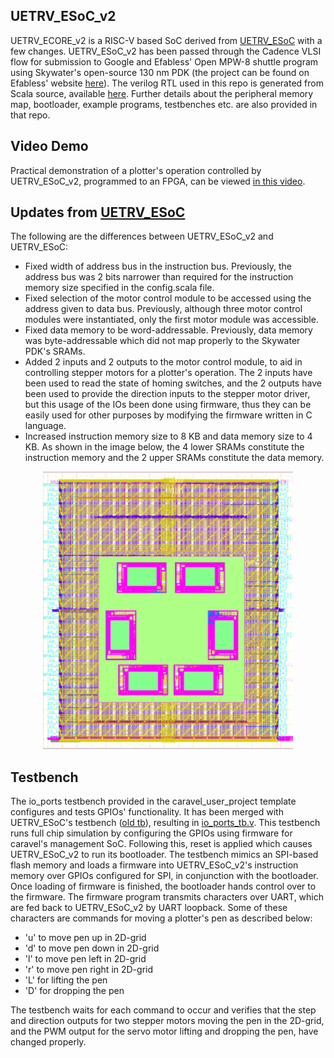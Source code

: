 ## UETRV_ESoC_v2
UETRV_ECORE_v2 is a RISC-V based SoC derived from [UETRV_ESoC](https://github.com/ee-uet/UETRV_ESoC) with a few changes. UETRV_ESoC_v2 has been passed through the Cadence VLSI flow for submission to Google and Efabless' Open MPW-8 shuttle program using Skywater's open-source 130 nm PDK (the project can be found on Efabless' website [here](https://platform.efabless.com/projects/1549)). The verilog RTL used in this repo is generated from Scala source, available [here](https://github.com/ee-uet/UETRV_ESoC). Further details about the peripheral memory map, bootloader, example programs, testbenches etc. are also provided in that repo.

## Video Demo
Practical demonstration of a plotter's operation controlled by UETRV_ESoC_v2, programmed to an FPGA, can be viewed [in this video](https://drive.google.com/file/d/1raqXAQvwz1TRjg51NF_Drprh9RkbB_k1/view?usp=sharing).

## Updates from [UETRV_ESoC](https://github.com/ee-uet/UETRV_ESoC)
The following are the differences between UETRV_ESoC_v2 and UETRV_ESoC:

* Fixed width of address bus in the instruction bus. Previously, the address bus was 2 bits narrower than required for the instruction memory size specified in the config.scala file.
* Fixed selection of the motor control module to be accessed using the address given to data bus. Previously, although three motor control modules were instantiated, only the first motor module was accessible.
* Fixed data memory to be word-addressable. Previously, data memory was byte-addressable which did not map properly to the Skywater PDK's SRAMs.
* Added 2 inputs and 2 outputs to the motor control module, to aid in controlling stepper motors for a plotter's operation. The 2 inputs have been used to read the state of homing switches, and the 2 outputs have been used to provide the direction inputs to the stepper motor driver, but this usage of the IOs been done using firmware, thus they can be easily used for other purposes by modifying the firmware written in C language.
* Increased instruction memory size to 8 KB and data memory size to 4 KB. As shown in the image below, the 4 lower SRAMs constitute the instruction memory and the 2 upper SRAMs constitute the data memory.

<p align="center">
  <img src="docs/full_chip_layout.png" alt="layout rendered using klayout" width="400"/>
</p>

## Testbench

The io_ports testbench provided in the caravel_user_project template configures and tests GPIOs' functionality. It has been merged with UETRV_ESoC's testbench ([old tb](https://github.com/ee-uet/UETRV_ESoC/blob/main/tb/SoC_tb.v)), resulting in [io_ports_tb.v](verilog/dv/io_ports/io_ports_tb.v). This testbench runs full chip simulation by configuring the GPIOs using firmware for caravel's management SoC. Following this, reset is applied which causes UETRV_ESoC_v2 to run its bootloader. The testbench mimics an SPI-based flash memory and loads a firmware into UETRV_ESoC_v2's instruction memory over GPIOs configured for SPI, in conjunction with the bootloader. Once loading of firmware is finished, the bootloader hands control over to the firmware. The firmware program transmits characters over UART, which are fed back to UETRV_ESoC_v2 by UART loopback. Some of these characters are commands for moving a plotter's pen as described below:

- 'u' to move pen up in 2D-grid
- 'd' to move pen down in 2D-grid
- 'l' to move pen left in 2D-grid
- 'r' to move pen right in 2D-grid
- 'L' for lifting the pen
- 'D' for dropping the pen

The testbench waits for each command to occur and verifies that the step and direction outputs for two stepper motors moving the pen in the 2D-grid, and the PWM output for the servo motor lifting and dropping the pen, have changed properly.
